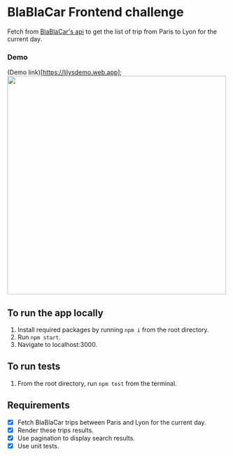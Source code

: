 # BlaBlaCar Frontend challenge
Fetch from [BlaBlaCar's api](https://support.blablacar.com/hc/en-gb/articles/360014199820--Search-V3-API-Documentation) to get the list of trip from Paris to Lyon for the current day.

### Demo
(Demo link)[https://lilysdemo.web.app];
<img src="https://user-images.githubusercontent.com/9043536/152699002-b7643128-151a-42e1-b738-27a09e8ce918.png" width="500" />

## To run the app locally
1. Install required packages by running `npm i` from the root directory.
2. Run `npm start`.
3. Navigate to localhost:3000.

## To run tests
1. From the root directory, run `npm test` from the terminal.

## Requirements
- [x] Fetch BlaBlaCar trips between Paris and Lyon for the current day.
- [x] Render these trips results.
- [x] Use pagination to display search results.
- [x] Use unit tests.
